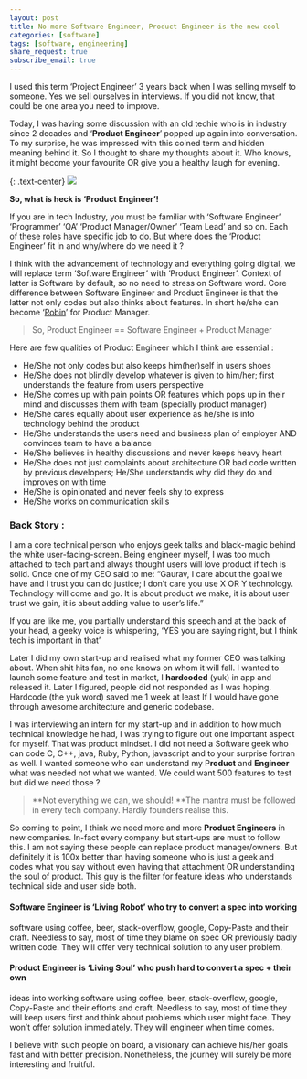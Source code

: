```yaml
---
layout: post
title: No more Software Engineer, Product Engineer is the new cool
categories: [software]
tags: [software, engineering]
share_request: true
subscribe_email: true
---
```



I used this term ‘Project Engineer’ 3 years back when I was selling myself to
someone. Yes we sell ourselves in interviews. If you did not know, that could be
one area you need to improve.

Today, I was having some discussion with an old techie who is in industry since
2 decades and ‘**Product Engineer**’ popped up again into conversation. To my
surprise, he was impressed with this coined term and hidden meaning behind it.
So I thought to share my thoughts about it. Who knows, it might become your
favourite OR give you a healthy laugh for evening.

{: .text-center}
![](https://cdn-images-1.medium.com/max/1600/1*3lzxL4rJepyt1ihjxDcv4w.jpeg)

**So, what is heck is ‘Product Engineer’!**

If you are in tech Industry, you must be familiar with ‘Software Engineer’
‘Programmer’ ‘QA’ ‘Product Manager/Owner’ ‘Team Lead’ and so on. Each of these
roles have specific job to do. But where does the ‘Product Engineer’ fit in and
why/where do we need it ?

I think with the advancement of technology and everything going digital, we will
replace term ‘Software Engineer’ with ‘Product Engineer’. Context of latter is
Software by default, so no need to stress on Software word. Core difference
between Software Engineer and Product Engineer is that the latter not only codes
but also thinks about features. In short he/she can become
‘[Robin](https://en.wikipedia.org/wiki/Robin_(comics))’ for Product Manager.

> So, Product Engineer == Software Engineer + Product Manager

Here are few qualities of Product Engineer which I think are essential :

* He/She not only codes but also keeps him(her)self in users shoes
* He/She does not blindly develop whatever is given to him/her; first understands
the feature from users perspective
* He/She comes up with pain points OR features which pops up in their mind and
discusses them with team (specially product manager)
* He/She cares equally about user experience as he/she is into technology behind
the product
* He/She understands the users need and business plan of employer AND convinces
team to have a balance
* He/She believes in healthy discussions and never keeps heavy heart
* He/She does not just complaints about architecture OR bad code written by
previous developers; He/She understands why did they do and improves on with
time
* He/She is opinionated and never feels shy to express
* He/She works on communication skills

### Back Story :

I am a core technical person who enjoys geek talks and black-magic behind the
white user-facing-screen. Being engineer myself, I was too much attached to tech
part and always thought users will love product if tech is solid. Once one of my
CEO said to me: “Gaurav, I care about the goal we have and I trust you can do
justice; I don’t care you use X OR Y technology. Technology will come and go. It
is about product we make, it is about user trust we gain, it is about adding
value to user’s life.”

If you are like me, you partially understand this speech and at the back of your
head, a geeky voice is whispering, ‘YES you are saying right, but I think tech
is important in that’

Later I did my own start-up and realised what my former CEO was talking about.
When shit hits fan, no one knows on whom it will fall. I wanted to launch some
feature and test in market, I **hardcoded** (yuk) in app and released it. Later
I figured, people did not responded as I was hoping. Hardcode (the yuk word)
saved me 1 week at least If I would have gone through awesome architecture and
generic codebase.

I was interviewing an intern for my start-up and in addition to how much
technical knowledge he had, I was trying to figure out one important aspect for
myself. That was product mindset. I did not need a Software geek who can code C,
C++, java, Ruby, Python, javascript and to your surprise fortran as well. I
wanted someone who can understand my P**roduct** and **Engineer** what was
needed not what we wanted. We could want 500 features to test but did we need
those ?

> **Not everything we can, we should! **The mantra must be followed in every tech
> company. Hardly founders realise this.

So coming to point, I think we need more and more **Product Engineers** in new
companies. In-fact every company but start-ups are must to follow this. I am not
saying these people can replace product manager/owners. But definitely it is
100x better than having someone who is just a geek and codes what you say
without even having that attachment OR understanding the soul of product. This
guy is the filter for feature ideas who understands technical side and user side
both.

#### Software Engineer is ‘Living Robot’ who try to convert a spec into working
software using coffee, beer, stack-overflow, google, Copy-Paste and their craft.
Needless to say, most of time they blame on spec OR previously badly written
code. They will offer very technical solution to any user problem.

#### Product Engineer is ‘Living Soul’ who push hard to convert a spec + their own
ideas into working software using coffee, beer, stack-overflow, google,
Copy-Paste and their efforts and craft. Needless to say, most of time they will
keep users first and think about problems which user might face. They won’t
offer solution immediately. They will engineer when time comes.

I believe with such people on board, a visionary can achieve his/her goals fast and with better precision. Nonetheless, the journey
will surely be more interesting and fruitful.
